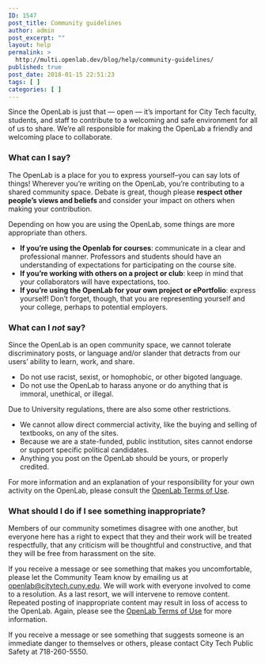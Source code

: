 ```yaml
---
ID: 1547
post_title: Community guidelines
author: admin
post_excerpt: ""
layout: help
permalink: >
  http://multi.openlab.dev/blog/help/community-guidelines/
published: true
post_date: 2018-01-15 22:51:23
tags: [ ]
categories: [ ]
---
```

Since the OpenLab is just that — open — it’s important for City Tech faculty, students, and staff to contribute to a welcoming and safe environment for all of us to share. We’re all responsible for making the OpenLab a friendly and welcoming place to collaborate.
<h3><b>What can I say?</b></h3>
The OpenLab is a place for you to express yourself–you can say lots of things! Wherever you’re writing on the OpenLab, you’re contributing to a shared community space. Debate is great, though please <b>respect other people’s views and beliefs </b>and consider your impact on others when making your contribution.

Depending on how you are using the OpenLab, some things are more appropriate than others.
<ul>
 	<li><b>If you’re using the Openlab for courses</b>: communicate in a clear and professional manner. Professors and students should have an understanding of expectations for participating on the course site.</li>
 	<li><b>If you’re working with others on a project or club</b>: keep in mind that your collaborators will have expectations, too.</li>
 	<li><b>If you’re using the OpenLab for your own project or ePortfolio</b>: express yourself! Don’t forget, though, that you are representing yourself and your college, perhaps to potential employers.</li>
</ul>
<h3><b>What can I </b><i>not</i><b> say?</b></h3>
Since the OpenLab is an open community space, we cannot tolerate discriminatory posts, or language and/or slander that detracts from our users’ ability to learn, work, and share.
<ul>
 	<li>Do not use racist, sexist, or homophobic, or other bigoted language.</li>
 	<li>Do not use the OpenLab to harass anyone or do anything that is immoral, unethical, or illegal.</li>
</ul>
Due to University regulations, there are also some other restrictions.
<ul>
 	<li>We cannot allow direct commercial activity, like the buying and selling of textbooks, on any of the sites.</li>
 	<li>Because we are a state-funded, public institution, sites cannot endorse or support specific political candidates.</li>
 	<li>Anything you post on the OpenLab should be yours, or properly credited.</li>
</ul>
For more information and an explanation of your responsibility for your own activity on the OpenLab, please consult the <a href="https://multi.openlab.dev/about/terms-of-service/">OpenLab Terms of Use</a>.
<h3><b>What should I do if I see something inappropriate?</b></h3>
Members of our community sometimes disagree with one another, but everyone here has a right to expect that they and their work will be treated respectfully, that any criticism will be thoughtful and constructive, and that they will be free from harassment on the site.

If you receive a message or see something that makes you uncomfortable, please let the Community Team know by emailing us at <a href="mailto:OpenLab@citytech.cuny.edu">openlab@citytech.cuny.edu</a>. We will work with everyone involved to come to a resolution. As a last resort, we will intervene to remove content. Repeated posting of inappropriate content may result in loss of access to the OpenLab. Again, please see the <a href="https://multi.openlab.dev/about/terms-of-service/">OpenLab Terms of Use</a> for more information.

If you receive a message or see something that suggests someone is an immediate danger to themselves or others, please contact City Tech Public Safety at 718-260-5550.